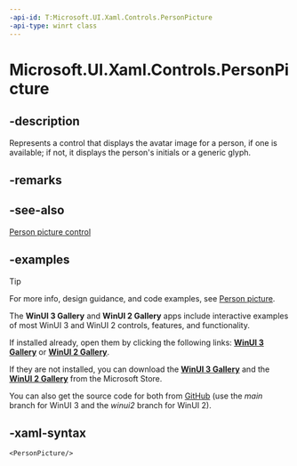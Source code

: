 ```yaml
---
-api-id: T:Microsoft.UI.Xaml.Controls.PersonPicture
-api-type: winrt class
---
```

<!-- Class syntax.
public class PersonPicture : Control, Control
-->

# Microsoft.UI.Xaml.Controls.PersonPicture

## -description

Represents a control that displays the avatar image for a person, if one is available; if not, it displays the person's initials or a generic glyph.

## -remarks

## -see-also

[Person picture control](https://docs.microsoft.com/windows/apps/design/controls/person-picture)

## -examples

> [!TIP]
> For more info, design guidance, and code examples, see [Person picture](/windows/apps/design/controls/person-picture).
>
> The **WinUI 3 Gallery** and **WinUI 2 Gallery** apps include interactive examples of most WinUI 3 and WinUI 2 controls, features, and functionality.
>
> If installed already, open them by clicking the following links: [**WinUI 3 Gallery**](winui3gallery:/item/PersonPicture) or [**WinUI 2 Gallery**](winui2gallery:/item/PersonPicture).
>
> If they are not installed, you can download the [**WinUI 3 Gallery**](https://www.microsoft.com/store/productId/9P3JFPWWDZRC) and the [**WinUI 2 Gallery**](https://www.microsoft.com/store/productId/9MSVH128X2ZT) from the Microsoft Store.
>
> You can also get the source code for both from [GitHub](https://github.com/Microsoft/WinUI-Gallery) (use the *main* branch for WinUI 3 and the *winui2* branch for WinUI 2).

## -xaml-syntax

```xaml
<PersonPicture/>
```
